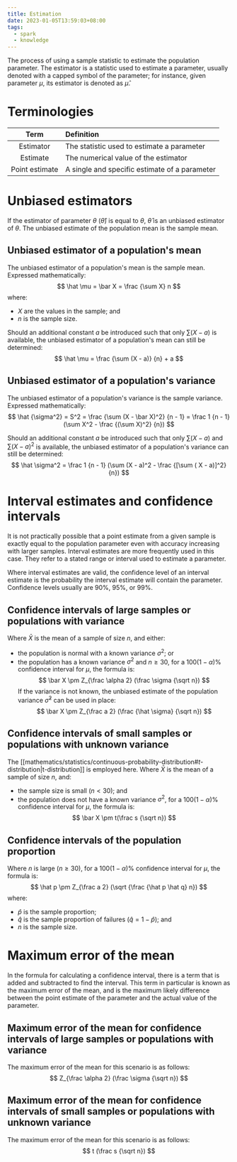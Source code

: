 ```yaml
---
title: Estimation
date: 2023-01-05T13:59:03+08:00
tags:
  - spark
  - knowledge
---
```


The process of using a sample statistic to estimate the population parameter. The estimator is a statistic used to estimate a parameter, usually denoted with a capped symbol of the parameter; for instance, given parameter $\mu$, its estimator is denoted as $\hat\mu$.

# Terminologies

| Term | Definition |
|:-:|:-|
| Estimator | The statistic used to estimate a parameter |
| Estimate | The numerical value of the estimator |
| Point estimate | A single and specific estimate of a parameter |

# Unbiased estimators

If the estimator of parameter $\theta$ ($\hat\theta$) is equal to $\theta$, $\hat\theta$ is an unbiased estimator of $\theta$. The unbiased estimate of the population mean is the sample mean.

## Unbiased estimator of a population's mean
The unbiased estimator of a population's mean is the sample mean. Expressed mathematically:
$$
\hat \mu = \bar X = \frac {\sum X} n
$$
where:
- $X$ are the values in the sample; and
- $n$ is the sample size.

Should an additional constant $a$ be introduced such that only $\sum (X - a)$ is available, the unbiased estimator of a population's mean can still be determined:
$$
\hat \mu = \frac {\sum (X - a)} {n} + a
$$

## Unbiased estimator of a population's variance
The unbiased estimator of a population's variance is the sample variance. Expressed mathematically:
$$
\hat {\sigma^2} = S^2 = \frac {\sum (X - \bar X)^2} {n - 1} = \frac 1 {n - 1} (\sum X^2 - \frac {(\sum X)^2} {n})
$$

Should an additional constant $a$ be introduced such that only $\sum (X - a)$ and $\sum (X - a)^2$ is available, the unbiased estimator of a population's variance can still be determined:
$$
\hat \sigma^2 = \frac 1 {n - 1} (\sum (X - a)^2 - \frac {[\sum ( X - a)]^2} {n})
$$

# Interval estimates and confidence intervals

It is not practically possible that a point estimate from a given sample is exactly equal to the population parameter even with accuracy increasing with larger samples. Interval estimates are more frequently used in this case. They refer to a stated range or interval used to estimate a parameter.

Where interval estimates are valid, the confidence level of an interval estimate is the probability the interval estimate will contain the parameter. Confidence levels usually are 90%, 95%, or 99%.

## Confidence intervals of large samples or populations with variance
Where $\bar X$ is the mean of a sample of size $n$, and either:
- the population is normal with a known variance $\sigma^2$; or
- the population has a known variance $\sigma^2$ and $n \geq 30$,
for a $100(1 - \alpha)$% confidence interval for $\mu$, the formula is:
$$
\bar X \pm Z_{\frac \alpha 2} (\frac \sigma {\sqrt n})
$$
If the variance is not known, the unbiased estimate of the population variance $\hat \sigma^2$ can be used in place:
$$
\bar X \pm Z_{\frac a 2} (\frac {\hat \sigma} {\sqrt n})
$$

## Confidence intervals of small samples or populations with unknown variance
The [[mathematics/statistics/continuous-probability-distribution#$t$-distribution|t-distribution]] is employed here. Where $\bar X$ is the mean of a sample of size $n$, and:
- the sample size is small ($n < 30$); and
- the population does not have a known variance $\sigma^2$,
for a $100(1 - \alpha)$% confidence interval for $\mu$, the formula is:
$$
\bar X \pm t(\frac s {\sqrt n})
$$

## Confidence intervals of the population proportion
Where $n$ is large ($n \geq 30$), for a $100(1 - \alpha)$% confidence interval for $\mu$, the formula is:
$$
\hat p \pm Z_{\frac a 2} (\sqrt {\frac {\hat p \hat q} n})
$$
where:
- $\hat p$ is the sample proportion;
- $\hat q$ is the sample proportion of failures ($\hat q = 1 - \hat p$); and
- $n$ is the sample size.

# Maximum error of the mean

In the formula for calculating a confidence interval, there is a term that is added and subtracted to find the interval. This term in particular is known as the maximum error of the mean, and is the maximum likely difference between the point estimate of the parameter and the actual value of the parameter.

## Maximum error of the mean for confidence intervals of large samples or populations with variance
The maximum error of the mean for this scenario is as follows:
$$
Z_{\frac \alpha 2} (\frac \sigma {\sqrt n})
$$

## Maximum error of the mean for confidence intervals of small samples or populations with unknown variance
The maximum error of the mean for this scenario is as follows:
$$
t (\frac s {\sqrt n})
$$

